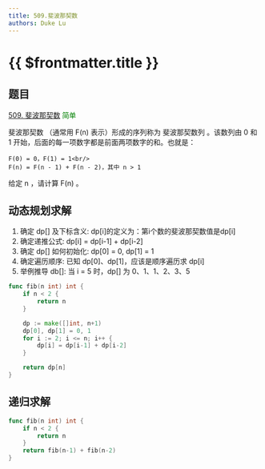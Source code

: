 ```yaml
---
title: 509.斐波那契数
authors: Duke Lu
---
```


# {{ $frontmatter.title }}

## 题目

[509. 斐波那契数](https://leetcode.cn/problems/fibonacci-number/description/) <span style="color: green;">简单</span>

斐波那契数 （通常用 F(n) 表示）形成的序列称为 斐波那契数列 。该数列由 0 和 1 开始，后面的每一项数字都是前面两项数字的和。也就是：

    F(0) = 0，F(1) = 1<br/>
    F(n) = F(n - 1) + F(n - 2)，其中 n > 1

给定 n ，请计算 F(n) 。

## 动态规划求解

1. 确定 dp[] 及下标含义: dp[i]的定义为：第i个数的斐波那契数值是dp[i]
2. 确定递推公式: dp[i] = dp[i-1] + dp[i-2]
3. 确定 dp[] 如何初始化: dp[0] = 0, dp[1] = 1
4. 确定遍历顺序: 已知 dp[0]、dp[1]，应该是顺序遍历求 dp[i]
5. 举例推导 db[]: 当 i = 5 时，dp[] 为 0、1、1、2、3、5

```go
func fib(n int) int {
	if n < 2 {
		return n
	}

	dp := make([]int, n+1)
	dp[0], dp[1] = 0, 1
	for i := 2; i <= n; i++ {
		dp[i] = dp[i-1] + dp[i-2]
	}

	return dp[n]
}
```
## 递归求解

```go
func fib(n int) int {
	if n < 2 {
		return n
	}
	return fib(n-1) + fib(n-2)
}
```
